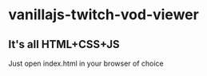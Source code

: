 # vanillajs-twitch-vod-viewer
## It's all HTML+CSS+JS
Just open index.html in your browser of choice
